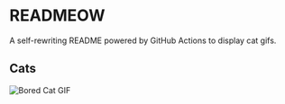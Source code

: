 # READMEOW

A self-rewriting README powered by GitHub Actions to display cat gifs.

## Cats

![Bored Cat GIF](https://media0.giphy.com/media/v1.Y2lkPTlhY2QwMmRheDVmbTVnMDFxcWg0c2hkc2FiYjBudTA0cmI2NXhicXBuM2s1eXQ5ZyZlcD12MV9naWZzX3NlYXJjaCZjdD1n/mlvseq9yvZhba/200.gif)
